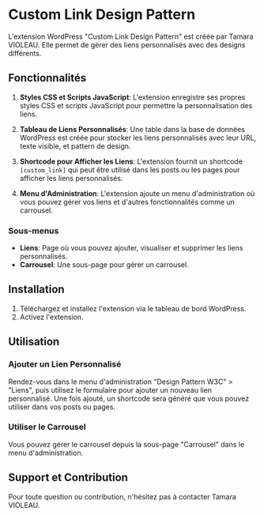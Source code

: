 # Custom Link Design Pattern

L'extension WordPress "Custom Link Design Pattern" est créée par Tamara VIOLEAU. Elle permet de gérer des liens personnalisés avec des designs différents.

## Fonctionnalités

1. **Styles CSS et Scripts JavaScript**: L'extension enregistre ses propres styles CSS et scripts JavaScript pour permettre la personnalisation des liens.

2. **Tableau de Liens Personnalisés**: Une table dans la base de données WordPress est créée pour stocker les liens personnalisés avec leur URL, texte visible, et pattern de design.

3. **Shortcode pour Afficher les Liens**: L'extension fournit un shortcode `[custom_link]` qui peut être utilisé dans les posts ou les pages pour afficher les liens personnalisés.

4. **Menu d'Administration**: L'extension ajoute un menu d'administration où vous pouvez gérer vos liens et d'autres fonctionnalités comme un carrousel.

### Sous-menus
- **Liens**: Page où vous pouvez ajouter, visualiser et supprimer les liens personnalisés.
- **Carrousel**: Une sous-page pour gérer un carrousel.

## Installation

1. Téléchargez et installez l'extension via le tableau de bord WordPress.
2. Activez l'extension.

## Utilisation

### Ajouter un Lien Personnalisé
Rendez-vous dans le menu d'administration "Design Pattern W3C" > "Liens", puis utilisez le formulaire pour ajouter un nouveau lien personnalisé. Une fois ajouté, un shortcode sera généré que vous pouvez utiliser dans vos posts ou pages.

### Utiliser le Carrousel
Vous pouvez gérer le carrousel depuis la sous-page "Carrousel" dans le menu d'administration.

## Support et Contribution
Pour toute question ou contribution, n'hésitez pas à contacter Tamara VIOLEAU.
